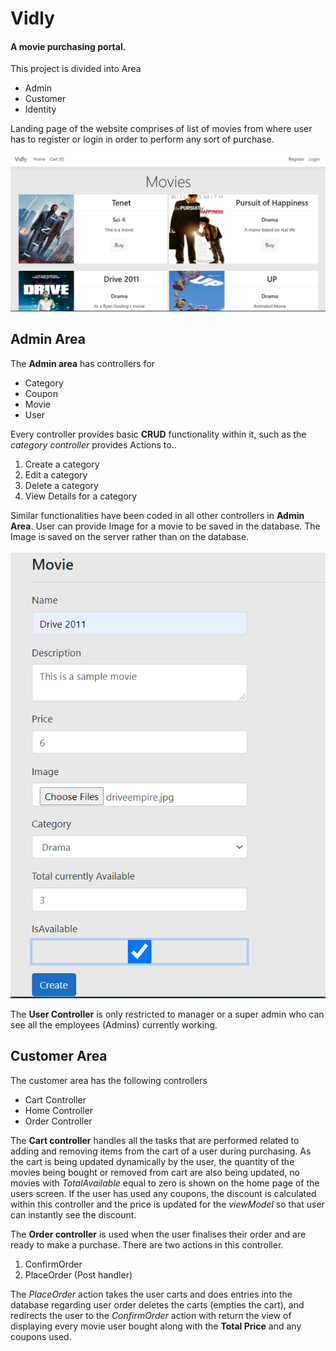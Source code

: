 ﻿# Vidly
#### A movie purchasing portal.

This project is divided into Area
* Admin
* Customer
* Identity

Landing page of the website comprises of list of movies from where user has to register or login in order to perform any sort of purchase.

![Home page](../Vidly/ProjectImages/Home.PNG)

## Admin Area
The **Admin area** has controllers for
* Category
* Coupon
* Movie
* User

Every controller provides basic **CRUD** functionality within it,
such as the *category controller* provides Actions to..

1. Create a category
2. Edit a category
3. Delete a category
4. View Details for a category

Similar functionalities have been coded in all other controllers in **Admin Area**.
User can provide Image for a movie to be saved in the database. The Image is saved on
the server rather than on the database.

![Add a movie](../Vidly/ProjectImages/AddingMovie.PNG)

The **User Controller** is only restricted to manager or a super admin who can see all the employees (Admins) currently working.

## Customer Area
The customer area has the following controllers
* Cart Controller
* Home Controller
* Order Controller

The **Cart controller** handles all the tasks that are performed related to 
adding and removing items from the cart of a user during purchasing.
As the cart is being updated dynamically by the user, the quantity of the movies
being bought or removed from cart are also being updated, no movies with *TotalAvailable*
equal to zero is shown on the home page of the users screen.
If the user has used any coupons, the discount is calculated within this controller and the price is updated
for the *viewModel* so that user can instantly see the discount.

The **Order controller** is used when the user finalises their order and are ready to make a purchase.
There are two actions in this controller.
1. ConfirmOrder
2. PlaceOrder (Post handler)

The *PlaceOrder* action takes the user carts and does entries into the database regarding user order
deletes the carts (empties the cart), and redirects the user to the *ConfirmOrder* action with return the view
of displaying every movie user bought along with the **Total Price** and any coupons used.

